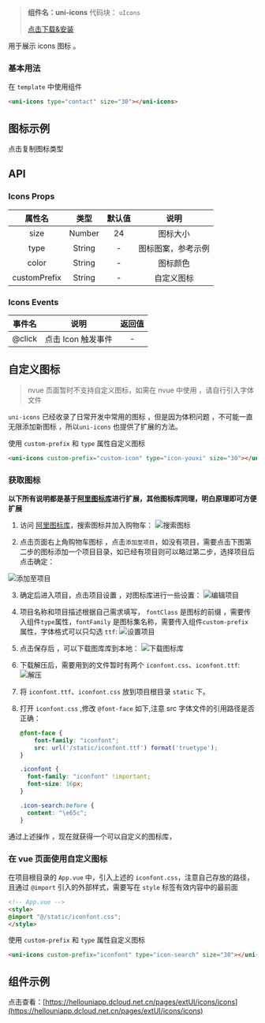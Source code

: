 
> **组件名：uni-icons**
> 代码块： `uIcons`
> 
>  [点击下载&安装](https://ext.dcloud.net.cn/plugin?name=uni-icons)

用于展示 icons 图标 。

### 基本用法

在 ``template`` 中使用组件

```html
<uni-icons type="contact" size="30"></uni-icons>
```
## 图标示例

点击复制图标类型

<icons-layouts></icons-layouts>


## API

### Icons Props

|属性名	|类型		|默认值	|说明				|
|:-:	|:-:		|:-:	|:-:				|
|size	|Number		|24		|图标大小			|
|type	|String		|-		|图标图案，参考示例	|
|color	|String		|-		|图标颜色			|
|customPrefix	|String		|-		|自定义图标|




### Icons Events
|事件名	|说明			|返回值|
|:-:	|:-:			|:-:  |
|@click|点击 Icon 触发事件|-    |

## 自定义图标 
> nvue 页面暂时不支持自定义图标，如需在 nvue 中使用 ，请自行引入字体文件

`uni-icons` 已经收录了日常开发中常用的图标 ，但是因为体积问题 ，不可能一直无限添加新图标 ，所以`uni-icons` 也提供了扩展的方法。 

使用 `custom-prefix` 和 `type` 属性自定义图标

```html
<uni-icons custom-prefix="custom-icon" type="icon-youxi" size="30"></uni-icons>
```

### 获取图标
**以下所有说明都是基于[阿里图标库](https://www.iconfont.cn/)进行扩展，其他图标库同理，明白原理即可方便扩展**


1. 访问 [阿里图标库](https://www.iconfont.cn/)，搜索图标并加入购物车：
![搜索图标](https://vkceyugu.cdn.bspapp.com/VKCEYUGU-f184e7c3-1912-41b2-b81f-435d1b37c7b4/8610a5f2-2562-4ca6-9806-679a500a1d0a.png)

2. 点击页面右上角购物车图标 ，点击`添加至项目`，如没有项目，需要点击下图第二步的图标添加一个项目目录，如已经有项目则可以略过第二步，选择项目后点击确定：

![添加至项目](https://vkceyugu.cdn.bspapp.com/VKCEYUGU-f184e7c3-1912-41b2-b81f-435d1b37c7b4/2f639b71-a2d3-43a1-bd6b-766134dea8e3.png)

3. 确定后进入项目，点击项目设置 ，对图标库进行一些设置：
![编辑项目](https://vkceyugu.cdn.bspapp.com/VKCEYUGU-f184e7c3-1912-41b2-b81f-435d1b37c7b4/996ffe2e-4fdd-42d2-bf04-c44c0c978874.png)

4. 项目名称和项目描述根据自己需求填写， `fontClass` 是图标的前缀 ，需要传入组件`type`属性，`fontFamily` 是图标集名称，需要传入组件`custom-prefix` 属性，字体格式可以只勾选 `ttf`:
![设置项目](https://vkceyugu.cdn.bspapp.com/VKCEYUGU-f184e7c3-1912-41b2-b81f-435d1b37c7b4/6992d375-0ec2-4cfb-82eb-6e724a111fd7.png)

5. 点击保存后 ，可以下载图库库到本地：
![下载图标库](https://vkceyugu.cdn.bspapp.com/VKCEYUGU-f184e7c3-1912-41b2-b81f-435d1b37c7b4/acaf25c2-8806-4fa8-b502-d9ac4b8138a6.png)

6. 下载解压后，需要用到的文件暂时有两个 `iconfont.css`、`iconfont.ttf`:
![解压](https://vkceyugu.cdn.bspapp.com/VKCEYUGU-f184e7c3-1912-41b2-b81f-435d1b37c7b4/8d1b81af-c1f2-494d-b139-2ac6d3ea4ff5.png)

7. 将 `iconfont.ttf`、`iconfont.css` 放到项目根目录 `static` 下。

8. 打开 `iconfont.css` ,修改 `@font-face` 如下,注意 src 字体文件的引用路径是否正确：
	```css
	@font-face {
		font-family: "iconfont"; 
		src: url('/static/iconfont.ttf') format('truetype');
	}
	
	.iconfont {
	  font-family: "iconfont" !important;
	  font-size: 16px;
	}
	
	.icon-search:before {
	  content: "\e65c";
	}
	```

通过上述操作 ，现在就获得一个可以自定义的图标库，
### 在 vue 页面使用自定义图标
在项目根目录的 `App.vue` 中，引入上述的 `iconfont.css`，注意自己存放的路径，且通过 `@import` 引入的外部样式，需要写在 `style` 标签有效内容中的最前面

```html
<!-- App.vue -->
<style>
@import "@/static/iconfont.css";
</style>
```


使用 `custom-prefix` 和 `type` 属性自定义图标

```html
<uni-icons custom-prefix="iconfont" type="icon-search" size="30"></uni-icons>
```

## 组件示例

点击查看：[https://hellouniapp.dcloud.net.cn/pages/extUI/icons/icons](https://hellouniapp.dcloud.net.cn/pages/extUI/icons/icons)